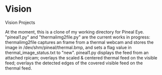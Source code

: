 # Vision
Vision Projects

At the moment, this is a clone of my working directory for Pineal Eye. "pineal1.py" and "thermalimg2file.py" are the current works in progress:
thermalimg2file captures an frame from a thermal webcam and stores the image in /dev/shm/pineal/thermal.bmp, and sets a flag value in thermal_image_status.txt to "new".
pineal1.py displays the feed from an attached rpicam; overlays the scaled & centered thermal feed on the visible feed; overlays the detected edges of the covered visible feed on the thermal feed.
